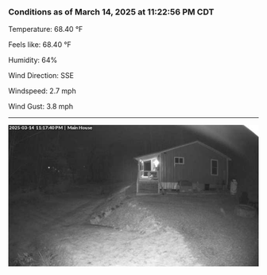 ### Conditions as of March 14, 2025 at 11:22:56 PM CDT 

Temperature: 68.40 &deg;F

Feels like: 68.40 &deg;F

Humidity: 64%

Wind Direction: SSE

Windspeed: 2.7 mph

Wind Gust: 3.8 mph

---

<img src="./images/latest.jpeg"/>

